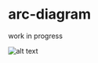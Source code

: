 # arc-diagram

work in progress

![alt text](https://github.com/schroeder-luna/arc-diagram/blob/master/thumbnail.PNG)
